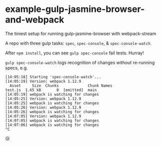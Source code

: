 # example-gulp-jasmine-browser-and-webpack
The tiniest setup for running gulp-jasmine-browser with webpack-stream

A repo with three gulp tasks: `spec`, `spec-console`, & `spec-console-watch`.

After `npm install`, you can see `gulp spec-console` fail tests. Hurray!

`gulp spec-console-watch` logs recognition of changes without re-running specs, e.g. 

```
[14:05:18] Starting 'spec-console-watch'...
[14:05:19] Version: webpack 1.12.9
  Asset     Size  Chunks             Chunk Names
test.js  1.65 kB       0  [emitted]  main
[14:05:19] webpack is watching for changes
[14:05:25] Version: webpack 1.12.9
[14:05:25] webpack is watching for changes
[14:05:26] Version: webpack 1.12.9
[14:05:26] webpack is watching for changes
[14:07:05] Version: webpack 1.12.9
[14:07:05] webpack is watching for changes
[14:07:06] webpack is watching for changes
^C
```

:cry:
